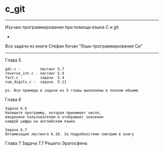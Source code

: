 # c_git

-------------------------------------------------------------------------------------------------

Изучаю программирование при помощи языка C и git

-

Все задачи из книги Стефан Кочан "Язык программирования Си"

-------------------------------------------------------------------------------------------------



Глава 5

	gdc.c - 		листинг 5.7 
	reverse_int.c - листинг 5.9
	fact.c -		задача  5.4
	sum_digits.c -	задача  5.11
	
	ps. Все примеры и задачи из 5 главы выполнены в полном объеме
	
Глава 6

	Задача 6.6 
	Напишите программу, которая принимает число,
	введенное пользователем и отображает значение
	каждой цифры на английском языке
	
	Задача 6.7
	Оптимизация листинга 6.10. За подробностями смотрим в книгу
	
Глава 7
	Задача 7.7
	Решето Эратосфена

